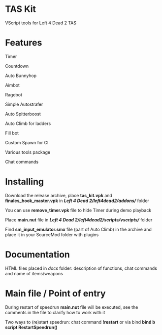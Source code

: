 # TAS Kit
VScript tools for Left 4 Dead 2 TAS

# Features
Timer

Countdown

Auto Bunnyhop

Aimbot

Ragebot

Simple Autostrafer

Auto Spitterboost

Auto Climb for ladders

Fill bot

Custom Spawn for CI

Various tools package

Chat commands

# Installing
Download the release archive, place **tas_kit.vpk** and **finales_hook_master.vpk** in ***Left 4 Dead 2/left4dead2/addons/*** folder

You can use **remove_timer.vpk** file to hide Timer during demo playback

Place **main.nut** file in ***Left 4 Dead 2/left4dead2/scripts/vscripts/*** folder

Find **sm_input_emulator.smx** file (part of Auto Climb) in the archive and place it in your SourceMod folder with plugins

# Documentation
HTML files placed in *docs* folder: description of functions, chat commands and name of items/weapons

# Main file / Point of entry
During restart of speedrun **main.nut** file will be executed, see the comments in the file to clarify how to work with it

Two ways to (re)start speedrun: chat command **!restart** or via bind **bind b script RestartSpeedrun()**
